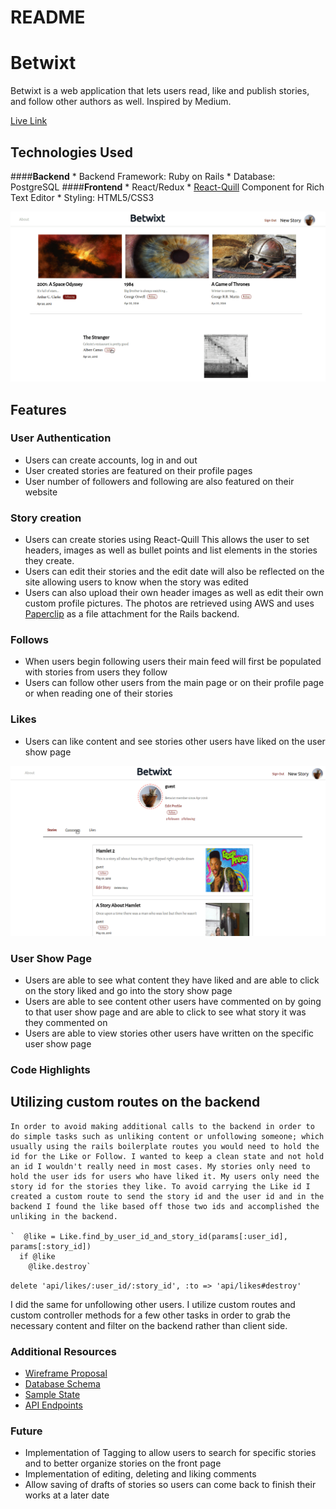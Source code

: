 # README
# Betwixt
Betwixt is a web application that lets users read, like and publish stories, and follow other authors as well. Inspired by Medium.

[Live Link](http://things-betwixt.herokuapp.com/#/)

## Technologies Used

####**Backend**
     * Backend Framework: Ruby on Rails
     * Database: PostgreSQL
####**Frontend**
     * React/Redux
     * [React-Quill](https://github.com/zenoamaro/react-quill) Component for Rich Text Editor
     * Styling: HTML5/CSS3

![Homepage](https://github.com/gabrieltal/betwixt/blob/master/docs/wireframes/betwixt-main.gif)

## Features
 ### User Authentication
   * Users can create accounts, log in and out
   * User created stories are featured on their profile pages
   * User number of followers and following are also featured on their website

  ### Story creation
   * Users can create stories using React-Quill This allows the user to set headers, images as well as bullet points and list elements in the stories they create.
   * Users can edit their stories and the edit date will also be reflected on the site allowing users to know when the story was edited
   * Users can also upload their own header images as well as edit their own custom profile pictures. The photos are retrieved using AWS and uses [Paperclip](https://github.com/thoughtbot/paperclip) as a file attachment for the Rails backend.

 ### Follows
   * When users begin following users their main feed will first be populated with stories from users they follow
   * Users can follow other users from the main page or on their profile page or when reading one of their stories

 ### Likes
   * Users can like content and see stories other users have liked on the user show page

![Homepage](https://github.com/gabrieltal/betwixt/blob/master/docs/wireframes/tab-twixt.gif)

 ### User Show Page
   * Users are able to see what content they have liked and are able to click on the story liked and go into the story show page
   * Users are able to see content other users have commented on by going to that user show page and are able to click to see what story it was they commented on
   * Users are able to view stories other users have written on the specific user show page

  ### Code Highlights

   ## Utilizing custom routes on the backend
    In order to avoid making additional calls to the backend in order to do simple tasks such as unliking content or unfollowing someone; which usually using the rails boilerplate routes you would need to hold the id for the Like or Follow. I wanted to keep a clean state and not hold an id I wouldn't really need in most cases. My stories only need to hold the user ids for users who have liked it. My users only need the story id for the stories they like. To avoid carrying the Like id I created a custom route to send the story id and the user id and in the backend I found the like based off those two ids and accomplished the unliking in the backend.

    `  @like = Like.find_by_user_id_and_story_id(params[:user_id], params[:story_id])
      if @like
        @like.destroy`

  `delete 'api/likes/:user_id/:story_id', :to => 'api/likes#destroy'`

  I did the same for unfollowing other users. I utilize custom routes and custom controller methods for a few other tasks in order to grab the necessary content and filter on the backend rather than client side. 
 ### Additional Resources
   * [Wireframe Proposal](https://github.com/gabrieltal/betwixt/wiki/Component-Hierarchy-with-Wireframes)
   * [Database Schema](https://github.com/gabrieltal/betwixt/wiki/Database-Schema)
   * [Sample State](https://github.com/gabrieltal/betwixt/wiki/Sample-State)
   * [API Endpoints](https://github.com/gabrieltal/betwixt/wiki/Routes)

 ### Future
   * Implementation of Tagging to allow users to search for specific stories and to better organize stories on the front page
   * Implementation of editing, deleting and liking comments
   * Allow saving of drafts of stories so users can come back to finish their works at a later date
